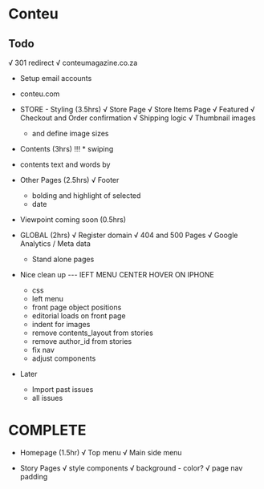# Conteu

## Todo

√ 301 redirect
√ conteumagazine.co.za
* Setup email accounts
* conteu.com



* STORE - Styling (3.5hrs)
  √ Store Page
  √ Store Items Page
  √ Featured
  √ Checkout and Order confirmation
  √ Shipping logic
  √ Thumbnail images
    - and define image sizes

* Contents (3hrs)
!!! * swiping
- contents text and words by

* Other Pages (2.5hrs)
  √ Footer
  * bolding and highlight of selected
  * date

* Viewpoint coming soon (0.5hrs)

* GLOBAL (2hrs)
  √ Register domain
  √ 404 and 500 Pages
  √ Google Analytics
  / Meta data
    - Stand alone pages

* Nice clean up
  --- lEFT MENU CENTER HOVER ON IPHONE
  - css
  - left menu
  - front page object positions
  - editorial loads on front page
  - indent for images
  - remove contents_layout from stories
  - remove author_id from stories
  - fix nav
  - adjust components

* Later
  * Import past issues
  * all issues

COMPLETE
========

* Homepage (1.5hr)
  √ Top menu
  √ Main side menu

* Story Pages
  √ style components
  √ background - color?
  √ page nav padding
